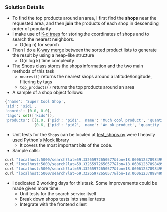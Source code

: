 ### Solution Details
* To find the top products around an area, I first find the **shops** near the requested area, and then **join** the products of each shop in descending order of popularity 
* I make use of [K-d trees](https://en.wikipedia.org/wiki/K-d_tree) for storing the coordinates of shops and to search the nearest neighbors.  
  * O(log n) for search
* Then I do a [K-way merge](https://en.wikipedia.org/wiki/K-Way_Merge_Algorithms) between the sorted product lists to generate the result by using a heap-like structure  
  * O(n log k) time complexity
* The [Shops](https://github.com/helderm/tictail_task/blob/master/server/shops.py) class stores the shops information and the two main methods of this task  
  * `nearest()` returns the nearest shops around a latitude/longitude, filtering by tags
  * `top_products()` returns the top products around an area
* A sample of a shop object follows:
```python 
{'name': 'Super Cool Shop',  
'sid': 'sid1',  
'coords': (0.0, 0.0),  
'tags': set(['kids']),  
'products': [(1.0, {'pid': 'pid1', 'name': 'Much cool product', 'quantity': 1}),  
             (0.6, {'pid': 'pid2', 'name': 'An ok product', 'quantity': 1})]}
```
* Unit tests for the `Shops` can be located at [test_shops.py](https://github.com/helderm/tictail_task/blob/master/tests/test_shops.py) were I heavily used Python's [Mock](https://mock.readthedocs.io/en/latest/) library  
  * It covers the most important bits of the code. 
*  Sample calls:
```bash
curl "localhost:5000/search?lat=59.33265972650577&lon=18.06061237898499"
curl "localhost:5000/search?lat=59.33265972650577&lon=18.06061237898499&limit=5"
curl "localhost:5000/search?lat=59.33265972650577&lon=18.06061237898499&dist=1"
curl "localhost:5000/search?lat=59.33265972650577&lon=18.06061237898499&tag=cool&tag=men"
```
* I dedicated 2 working days for this task. Some improvements could be made given more time:  
  * Unit tests for the search service itself 
  * Break down shops tests into smaller tests
  * Integrate with the frontend client
